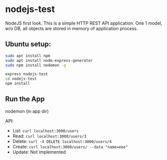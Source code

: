 # nodejs-test
NodeJS first look. This is a simple HTTP REST API application. One 1 model, w/o DB, all objects are stored in memory of application process.

## Ubuntu setup:

```bash
sudo apt install npm
sudo apt install node-express-generator
sudo npm install nodemon -g

express nodejs-test
cd nodejs-test
npm install
```

## Run the App

nodemon (in app dir)

API:

- List:
  `curl localhost:3000/users`
- Read:
  `curl localhost:3000/users/3`
- Delete:
  `curl -X DELETE localhost:3000/users/4`
- Create:
  `curl localhost:3000/users/ --data "name=eee"`
- Update:
  Not implemented
